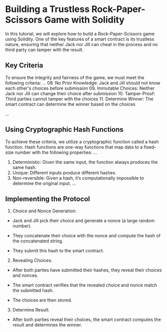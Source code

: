 # Building a Trustless Rock-Paper-Scissors Game with Solidity

In this tutorial, we will explore how to build a Rock-Paper-Scissors game using Solidity. One of the key features of a smart contract is its trustless nature, ensuring that neither Jack nor Jill can cheat in the process and no third party can tamper with the result.

## Key Criteria

To ensure the integrity and fairness of the game, we must meet the following criteria:
...
08. No Prior Knowledge: Jack and Jill should not know each other's choices before submission
09. Immutable Choices: Neither Jack nor Jill can change their choice after submission
10. Tamper-Proof: Third parties cannot tamper with the choices
11. Determine Winner: The smart contract can determine the winner based on the choices

...

## Using Cryptographic Hash Functions

To achieve these criteria, we utilize a cryptographic function called a hash function. Hash functions are one-way functions that map data to a fixed-size number with the following properties:
...

1. Deterministic: Given the same input, the function always produces the same hash.
2. Unique: Different inputs produce different hashes.
3. Non-reversible: Given a hash, it’s computationally impossible to determine the original input.
...

## Implementing the Protocol

1. Choice and Nonce Generation:

* Jack and Jill pick their choice and generate a nonce (a large random number).

* They concatenate their choice with the nonce and compute the hash of the concatenated string.

* They submit this hash to the smart contract.

2. Revealing Choices:

* After both parties have submitted their hashes, they reveal their choices and nonces.

* The smart contract verifies that the revealed choice and nonce match the submitted hash.

* The choices are then stored.

3. Determine Result:

* After both parties reveal their choices, the smart contract computes the result and determines the winner.


